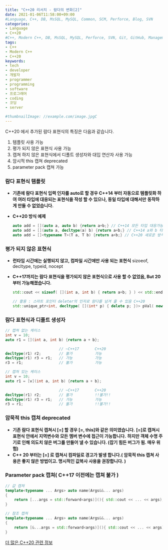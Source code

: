 ```yaml
---
title: "C++20 리서치 - 람다의 변화[2]"
date: 2021-01-06T11:58:00+09:00
#Language, C++, DB, MsSQL, MySQL, Common, SCM, Perforce, Blog, SVN
categories:
- Language
- C++20
#C++, Modern C++, DB, MsSQL, MySQL, Perforce, SVN, Git, GitHub, Management, Blog, Hugo, Architecture
tags:
- C++
- Modern C++
- C++20
keywords:
- tech
- developer
- 개발자
- programmer
- programming
- software
- 프로그래머
- coding
- 코딩
- server

#thumbnailImage: //example.com/image.jpgC
---
```


C++20 에서 추가된 람다 표현식의 특징은 다음과 같습니다.

1. 템플릿 사용 가능
2. 평가 되지 않은 표현식 사용 가능
3. 캡쳐 하지 않은 표현식에서 디폴트 생성자와 대입 연산자 사용 가능
4. 암시적 this 캡쳐 deprecated
5. parameter pack 캡쳐 가능

<!--more-->

### 람다 표현식 템플릿

- **기존에 람다 표현식 입력 인자를 auto로 할 경우 C++14 부터 자동으로 템플릿화 하여 여러 타입에 대응되는 표현식을 작성 할 수 있으나, 동일 타입에 대해서만**
  **동작하게 만들 수 없었습니다.**

- **C++20 방식 예제**

  ``` c++
  auto add = [](auto a, auto b) {return a+b;} // C++14 모든 타입 대응가능
  auto add = [](auto a, decltype(a) b) {return a+b;} // C++14 a와 b 타입 동일시 하지만, 원치 않은 동작 발생 가능
  auto add = []<typename T>(T a, T b) {return a+b;} // C++20 새로운 방식, 타입이 다를 경우 컴파일 오류 발생
  ```

  

### 평가 되지 않은 표현식

- **런타임 시간에는 실행되지 않고, 컴파일 시간에만 사용 되는 표현식**
  sizoeof, decltype, typeid, nocept

- **C++17까지는 람다 표현식을 평가되지 않은 표현식으로 사용 할 수 없었음, But 20부터 가능해졌습니다.**

  ``` c++
  std::cout << sizeof( [](int a, int b) { return a+b; } ) << std::endl; // C++17 불가, C++20 허용
  
  // 활용 : 스마트 포인터 deleter의 인자로 람다를 넘겨 줄 수 있음 C++20
  std::unique_ptr<int, decltype( [](int* p) { delete p; })> pVal( new int );
  ```

  

### 람다 표현식과 디폴트 생성자

```c++
// 캡쳐 없는 케이스
int v = 10;
auto r1 = [](int a, int b) {return a + b};

						// ~C++17		C++20
decltype(r1) r2;		// 불가		   가능
decltype(r1) r3 = r1;	// 가능		   가능
r3 = r1;				// 불가		   가능

// 캡쳐 있는 케이스
int v = 10;
auto r1 = [v](int a, int b) {return a + b};

						// ~C++17		C++20
decltype(r1) r2;		// 불가		   !!불가!!
decltype(r1) r3 = r1;	// 가능		   가능
r3 = r1;				// 불가		   !!불가!!
```



### 암묵적 this 캡쳐 deprecated

- **기존 람다 표현식 캡쳐시 [=] 할 경우 [=, this]와 같은 의미였습니다.**
  **[=]로 캡쳐시 표현식 안에서 지역변수와 모든 멤버 변수에 접근이 가능합니다.**
  **하지만 객체 수명 주기로 인해 의도치 않은 버그를 만들어 낼 수 있습니다. (잡기 힘든 버그가 됨. 매우 위험)**
- **C++ 20 부터는 [=] 로 캡쳐시 컴파일로 경고가 발생 합니다.( 암묵적 this 캡쳐 사용은 좋지 않은 방법이고. 명시적인 값복사 사용을 권장합니다. )**



### Parameter pack 캡쳐( C++17 이전에는 캡쳐 불가 )

```c++
// 값 캡쳐
template<typename ... Args> auto name(Args&&... args)
{
    return [...args = std::forward<args)](){ std::cout << ... << args); };
}

// 참조 캡쳐
template<typename ... Args> auto name(Args&&... args)
{
    return [&...args = std::forward<args)](){ std::cout << ... << args); };
}
```



[더 많은 C++20 관련 정보](https://en.cppreference.com/w/)